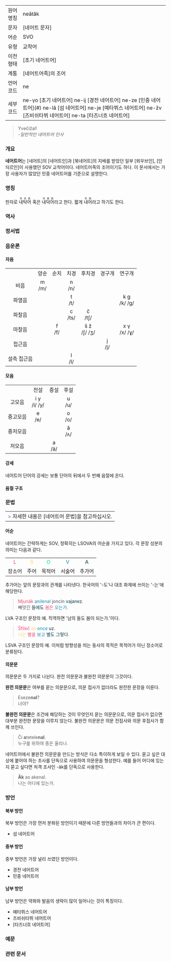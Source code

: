 <table>
	<tr>
		<td>원어 명칭</td>
    <td>neătăk</td>
	</tr>
	<tr>
    <td>문자</td>
    <td>[네어트 문자]</td>
  </tr>
  <tr>
    <td>어순</td>
    <td>SVO</td>
  </tr>
  <tr>
    <td>유형</td>
    <td>교착어</td>
  </tr>
	<tr>
    <td>이전 형태</td>
    <td>[초기 네어트어]</td>
  </tr>
  <tr>
    <td>계통</td>
    <td>[네어트어족]의 조어</td>
  </tr>
  <tr>
    <td>언어 코드</td>
    <td>ne</td>
  </tr>
  <tr>
    <td>세부 코드</td>
    <td>
ne-γo [초기 네어트어]  
ne-ij [경전 네어트어]  
ne-ze [민중 네어트어](#)  
ne-lă [섬 네어트어]  
ne-je [예타뷔스 네어트어]  
ne-žv [즈비쉬타뷔 네어트어]  
ne-ta [타즈너흐 네어트어]
</td>
  </tr>
</table>

> Yvečižal!  
*-일반적인 네어트어 인사*

### 개요
**네어트어**는 [네어트]의 [네어트인]과 [북네어트]의 지배를 받았던 일부 [뫼우브인], [안듸르인]이 사용했던 SOV 교착어이다. 네어트어족의 조어이기도 하다. 이 문서에서는 가장 사용자가 많았던 민중 네어트어를 기준으로 설명한다.
### 명칭
한자로 <ruby>내탁어<rt>奈卓語</rt></ruby> 혹은 <ruby>내덕어<rt>奈德語</rt></ruby>라고 한다. 짧게 <ruby>내어<rt>奈語</rt></ruby>라고 하기도 한다.
### 역사
### 정서법
### 음운론
#### 자음
<div class="scrollable">
<table style="text-align:center;">
<tr>
<td></td><td>양순</td><td>순치</td><td>치경</td><td>후치경</td><td>경구개</td><td>연구개</td>
</tr>
<tr>
<td>비음</td><td>m<br>/m/</td><td></td><td>n<br>/n/</td><td></td><td></td><td></td>
</tr>
<tr>
<td>파열음</td><td></td><td></td><td>t<br>/t/</td><td></td><td></td><td>k g<br>/k/ /g/</td>
</tr>
<tr>
<td>파찰음</td><td></td><td></td><td>c<br>/ts/</td><td>č<br>/tʃ/</td><td></td><td></td>
</tr>
<tr>
<td>마찰음</td><td></td><td>f<br>/f/</td><td></td><td>š ž<br>/ʃ/ /ʒ/</td><td></td><td>x γ<br>/x/ /ɣ/</td>
</tr>
<tr>
<td>접근음</td><td></td><td></td><td></td><td></td><td>j<br>/j/</td><td></td>
</tr>
<tr>
<td>설측 접근음</td><td></td><td></td><td>l<br>/l/</td><td></td><td></td><td></td>
</tr>
</table>
</div>

#### 모음
<table style="text-align:center;">
<tr>
<td></td><td>전설</td><td>중설</td><td>후설</td>
</tr>
<tr>
<td>고모음</td><td>i y<br>/i/ /y/</td><td></td><td>u<br>/u/</td>
</tr>
<tr>
<td>중고모음</td><td>e<br>/e/</td><td></td><td>o<br>/o/</td>
</tr>
<tr>
<td>중저모음</td><td></td><td></td><td>ă<br>/ʌ/</td>
</tr>
<tr>
<td>저모음</td><td><br></td><td>a<br>/ä/</td><td></td>
</tr>
</table>

#### 강세
네어트어 단어의 강세는 보통 단어의 뒤에서 두 번째 음절에 온다.
#### 음절 구조
### 문법
<table><tr><td>
<span style="color:#5064C8;">&gt;</span> 자세한 내용은 [네어트어 문법]을 참고하십시오.
</td></tr></table>

#### 어순
네어트어는 간략하게는 SOV, 정확히는 LSOVA의 어순을 가지고 있다. 각 문장 성분의 의미는 다음과 같다.
<table style="text-align:center;">
<tr>
<td style="color:#EF476F;">L</td><td style="color:#FFD166;">S</td><td style="color:#06D6A0;">O</td><td style="color:#118AB2;">V</td><td style="color:#073B4C;">A</td>
</tr>
<tr>
<td>장소어</td><td>주어</td><td>목적어</td><td>서술어</td><td>추가어</td>
</tr>
</table>

추가어는 앞의 문장과의 관계를 나타낸다. 한국어의 '-도'나 대조 화제에 쓰이는 '-는'에 해당한다.
> <span style="color:#EF476F;">Mjunăk</span> <span style="color:#118AB2;">anilenal</span> <span style="color:#505050;">joncin</span> <span style="color:#073B4C;">vajanez</span>.<br>
<span style="color:#505050;">빼앗긴</span> <span style="color:#073B4C;">들에도</span> <span style="color:#EF476F;">봄은</span> <span style="color:#118AB2;">오는가</span>.

LVA 구조인 문장의 예. 직역하면 '남의 들도 봄이 되는가.'이다.
> <span style="color:#EF476F;">Šfileč</span> <span style="color:#FFD166;">as</span> <span style="color:#118AB2;">once</span> <span style="color:#073B4C;">uz</span>.<br>
<span style="color:#FFD166;">나는</span> <span style="color:#EF476F;">별을</span> <span style="color:#118AB2;">보고</span> <span style="color:#073B4C;">별도 그렇다</span>.

LSVA 구조인 문장의 예. 이처럼 방향성을 띄는 동사의 목적은 목적어가 아닌 장소어로 분류된다.
#### 의문문
의문문은 두 가지로 나뉜다. 완전 의문문과 불완전 의문문이 그것이다.

**완전 의문문**은 여부를 묻는 의문문으로, 의문 접사가 없더라도 완전한 문장을 이룬다.
> Eseze**nal**?  
너야?

**불완전 의문문**은 조건에 해당하는 것이 무엇인지 묻는 의문문으로, 의문 접사가 없으면 대부분 완전한 문장을 이루지 않는다. 불완전 의문문은 의문 전접사와 의문 후접사가 함께 쓰인다.
> Či **a**tetele**nal**.  
누구를 위하여 종은 울리나.

네어트어에서 불완전 의문문을 만드는 방식은 다소 특이하게 보일 수 있다. 묻고 싶은 대상에 붙어야 하는 조사를 단독으로 사용하여 의문문을 형성한다. 예를 들어 어디에 있는지 묻고 싶다면 처격 조사인 -ăk를 단독으로 사용한다.
> **Ăk** as akenal.  
나는 어디에 있는가.

### 방언
#### 북부 방언
북부 방언은 가장 먼저 분화된 방언이기 때문에 다른 방언들과의 차이가 큰 편이다.
* 섬 네어트어

#### 중부 방언
중부 방언은 가장 널리 쓰였던 방언이다.
* 경전 네어트어
* 민중 네어트어

#### 남부 방언
남부 방언은 약화와 발음의 생략이 많이 일어나는 것이 특징이다.
* 예타뷔스 네어트어
* 즈비쉬타뷔 네어트어
* [타즈너흐 네어트어]

### 예문
### 관련 문서
